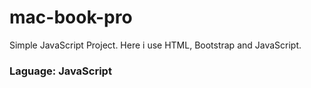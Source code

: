 # mac-book-pro

Simple JavaScript Project. Here i use HTML, Bootstrap and JavaScript.

### Laguage: JavaScript


